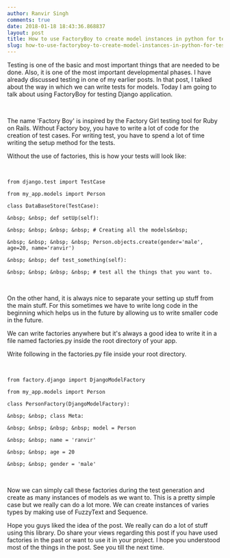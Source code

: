 ```yaml
---
author: Ranvir Singh
comments: true
date: 2018-01-18 18:43:36.868837
layout: post
title: How to use FactoryBoy to create model instances in python for testing
slug: how-to-use-factoryboy-to-create-model-instances-in-python-for-testing
---
```

Testing is one of the basic&nbsp;and most important things&nbsp;that are needed to be done. Also, it is&nbsp;one of the most important developmental phases. I have already discussed testing in one of my earlier posts. In that post, I talked about the way in which we can write tests for models. Today I am going to talk about using FactoryBoy for testing Django application.&nbsp;  
&nbsp;&nbsp;&nbsp;&nbsp;&nbsp;&nbsp;&nbsp;&nbsp;&nbsp;&nbsp;&nbsp;&nbsp;&nbsp;&nbsp;&nbsp;&nbsp;&nbsp;&nbsp;&nbsp;&nbsp;&nbsp;&nbsp;&nbsp;&nbsp;&nbsp;&nbsp;&nbsp;&nbsp;&nbsp;&nbsp;&nbsp;&nbsp;&nbsp;&nbsp;&nbsp;&nbsp;&nbsp;&nbsp;&nbsp;&nbsp;&nbsp;&nbsp;&nbsp;&nbsp;&nbsp;&nbsp;&nbsp;&nbsp;&nbsp;&nbsp;&nbsp;&nbsp;&nbsp;&nbsp;&nbsp;&nbsp;&nbsp;&nbsp;&nbsp;&nbsp;&nbsp;&nbsp;&nbsp;&nbsp;&nbsp;&nbsp;&nbsp;&nbsp;&nbsp;&nbsp;&nbsp;&nbsp;&nbsp;&nbsp;&nbsp;&nbsp;&nbsp;&nbsp;&nbsp;&nbsp;  
The name 'Factory Boy' is inspired by the Factory Girl testing tool for&nbsp;Ruby on Rails. Without Factory boy, you have to write a lot of code for the creation of test cases. For writing test, you have to spend a lot of time writing the setup method for the tests.

Without the use of factories, this is how your tests will look like:

&nbsp;

`` from django.test import TestCase ``

`` from my_app.models import Person ``

`` class DataBaseStore(TestCase): ``

`` &nbsp; &nbsp; def setUp(self): ``

`` &nbsp; &nbsp; &nbsp; &nbsp; # Creating all the models&nbsp; ``

`` &nbsp; &nbsp; &nbsp; &nbsp; Person.objects.create(gender='male', age=20, name='ranvir') ``

`` &nbsp; &nbsp; def test_something(self): ``

`` &nbsp; &nbsp; &nbsp; &nbsp; # test all the things that you want to. ``

&nbsp;

On the other hand, it is always nice to separate your setting up stuff from the main stuff. For this sometimes we have to write long code in the beginning which helps us in the future by allowing us to write smaller code in the future.&nbsp;

We can write factories anywhere but it's always a good idea to write it in a file named factories.py inside the root directory of your app.

Write following in the factories.py file inside your root directory.

&nbsp;

`` from factory.django import DjangoModelFactory ``

`` from my_app.models import Person ``

`` class PersonFactory(DjangoModelFactory): ``

`` &nbsp; &nbsp; class Meta: ``

`` &nbsp; &nbsp; &nbsp; &nbsp; model = Person ``

`` &nbsp; &nbsp; name = 'ranvir' ``

`` &nbsp; &nbsp; age = 20 ``

`` &nbsp; &nbsp; gender = 'male' ``

&nbsp;

Now we can simply call these factories during the test generation and create as many instances of models as we want to. This is a pretty simple case but we really can do a lot more. We can create instances of varies types by making use of FuzzyText and Sequence.

Hope you guys liked the idea of the post. We really can do a lot of stuff using this library. Do share your views regarding this post if you have used factories in the past or want to use it in your project. I hope you understood most of the things in the post. See you till the next time.